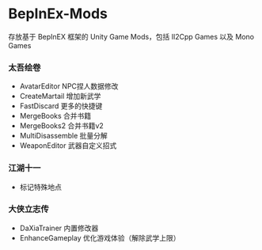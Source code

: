 # BepInEx-Mods
存放基于 BepInEX 框架的 Unity Game Mods，包括 Il2Cpp Games 以及 Mono Games

### 太吾绘卷
- AvatarEditor NPC捏人数据修改
- CreateMartail 增加新武学
- FastDiscard 更多的快捷键
- MergeBooks 合并书籍
- MergeBooks2 合并书籍v2
- MultiDisassemble 批量分解
- WeaponEditor 武器自定义招式

### 江湖十一
- 标记特殊地点

### 大侠立志传
- DaXiaTrainer 内置修改器
- EnhanceGameplay 优化游戏体验（解除武学上限）
